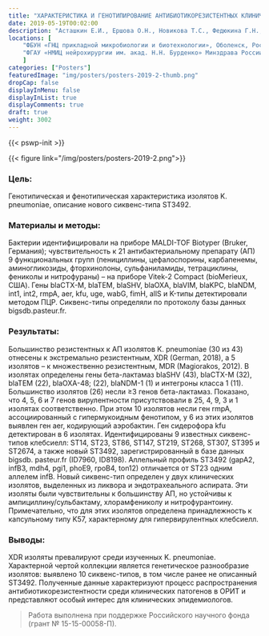```yaml
---
title: "ХАРАКТЕРИСТИКА И ГЕНОТИПИРОВАНИЕ АНТИБИОТИКОРЕЗИСТЕНТНЫХ КЛИНИЧЕСКИХ ШТАММОВ KLEBSIELLA PNEUMONIAE, ИДЕНТИФИКАЦИЯ НОВОГО СИКВЕНС-ТИПА ST3492"
date: 2019-05-19T00:02:00
description: "Асташкин Е.И., Ершова О.Н., Новикова Т.С., Федюкина Г.Н., Кузина Е.С., Александрова И.А., Фурсова Н.К."
locations: [
	"ФБУН «ГНЦ прикладной микробиологии и биотехнологии», Оболенск, Россия" , 
	"ФГАУ «НМИЦ нейрохирургии им. акад. Н.Н. Бурденко» Минздрава России, Москва, Россия" 
	]
categories: ["Posters"]
featuredImage: "img/posters/posters-2019-2-thumb.png"
dropCap: false
displayInMenu: false
displayInList: true
displayComments: true
draft: true
weight: 3002
---
```



{{< pswp-init >}}

{{< figure link="/img/posters/posters-2019-2.png">}}


### Цель:

Генотипическая и фенотипическая характеристика изолятов K. pneumoniae, описание нового сиквенс-типа ST3492.

### Материалы и методы: 

Бактерии идентифицировали на приборе MALDI-TOF Biotyper (Bruker, Германия); чувствительность к 21 антибактериальному препарату (АП) 9 функциональных групп (пенициллины, цефалоспорины, карбапенемы, аминогликозиды, фторхинолоны, сульфаниламиды, тетрациклины, фениколы и нитрофураны) – на приборе Vitek-2 Compact (bioMerieux, США). Гены blaCTX-M, blaTEM, blaSHV, blaOXA, blaVIM, blaKPC, blaNDM, int1, int2, rmpA, aer, kfu, uge, wabG, fimH, allS и K-типы детектировали методом ПЦР. Сиквенс-типы определяли по протоколу базы данных bigsdb.pasteur.fr.

### Результаты: 

Большинство резистентных к АП изолятов K. pneumoniae (30 из 43) отнесены к экстремально резистентным, XDR (German, 2018), а 5 изолятов – к множественно резистентным, MDR (Magiorakos, 2012). В изолятах определены гены бета-лактамаз blaSHV (43), blaCTX-M (32), blaTEM (22), blaOXA-48; (22), blaNDM-1 (1) и интегроны класса 1 (11). Большинство изолятов (26) несли ≥3 генов бета-лактамаз. Показано, что 4, 5, 6 и 7 генов вирулентности присутствовали в 25, 4, 9, 3 и 1 изолятах соответственно. При этом 10 изолятов несли ген rmpA, ассоциированный с гипермукоидным фенотипом, у 6 из этих изолятов выявлен ген aer, кодирующий аэробактин. Ген сидерофора kfu детектирован в 6 изолятах. Идентифицированы 9 известных сиквенс-типов клебсиелл: ST14, ST23, ST86, ST147, ST219, ST268, ST307, ST395 и ST2674, а также новый ST3492, зарегистрированный в базе данных bigsdb. pasteur.fr (ID7960, ID8198). Аллельный профиль ST3492 (gapA2, infB3, mdh4, pgi1, phoE9, rpoB4, ton12) отличается от ST23 одним аллелем infB. Новый сиквенс-тип определен у двух клинических изолятов, выделенных из ликвора и эндотрахеального аспирата. Эти изоляты были чувствительны к большинству АП, но устойчивы к ампициллину/сульбактаму, хлорамфениколу и нитрофурантоину. Примечательно, что для этих изолятов определена принадлежность к капсульному типу K57, характерному для гипервирулентных клебсиелл.

### Выводы: 

XDR изоляты превалируют среди изученных K. pneumoniae. Характерной чертой коллекции является генетическое разнообразие изолятов: выявлено 10 сиквенс-типов, в том числе ранее не описанный ST3492. Полученные данные характеризуют процесс распространения антибиотикорезистентности среди клинических патогенов в ОРИТ и представляют особый интерес для клинических эпидемиологов.

> Работа выполнена при поддержке Российского научного фонда (грант № 15-15-00058-П).